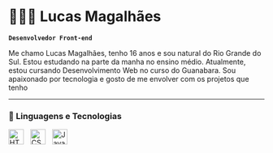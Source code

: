 # 👩🏻‍💻 Lucas Magalhães

**`Desenvolvedor Front-end`**

Me chamo Lucas Magalhães, tenho 16 anos e sou natural do Rio Grande do Sul. Estou estudando na parte da manha no ensino médio. Atualmente, estou cursando Desenvolvimento Web no curso do Guanabara. Sou apaixonado por tecnologia e gosto de me envolver com os projetos que tenho


---

### 🤖 Linguagens e Tecnologias

<img 
    align="left" 
    alt="HTML"
    title="HTML" 
    width="30px" 
    style="padding-right: 10px;" 
    src="https://cdn.jsdelivr.net/gh/devicons/devicon@latest/icons/html5/html5-original.svg" 
/>
<img 
    align="left" 
    alt="CSS" 
    title="CSS"
    width="30px" 
    style="padding-right: 10px;" 
    src="https://cdn.jsdelivr.net/gh/devicons/devicon@latest/icons/css3/css3-original.svg" 
/>
<img 
    align="left" 
    alt="JavaScript" 
    title="JavaScript"
    width="30px" 
    style="padding-right: 10px;" 
    src="https://cdn.jsdelivr.net/gh/devicons/devicon@latest/icons/javascript/javascript-original.svg" 
/>

